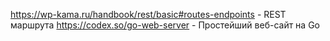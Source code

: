 https://wp-kama.ru/handbook/rest/basic#routes-endpoints - REST маршрута
https://codex.so/go-web-server - Простейший веб-сайт на Go


